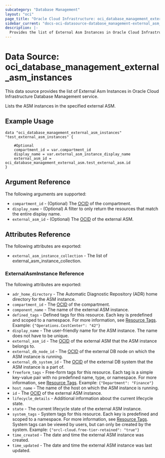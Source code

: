 ```yaml
---
subcategory: "Database Management"
layout: "oci"
page_title: "Oracle Cloud Infrastructure: oci_database_management_external_asm_instances"
sidebar_current: "docs-oci-datasource-database_management-external_asm_instances"
description: |-
  Provides the list of External Asm Instances in Oracle Cloud Infrastructure Database Management service
---
```


# Data Source: oci_database_management_external_asm_instances
This data source provides the list of External Asm Instances in Oracle Cloud Infrastructure Database Management service.

Lists the ASM instances in the specified external ASM.

## Example Usage

```hcl
data "oci_database_management_external_asm_instances" "test_external_asm_instances" {

	#Optional
	compartment_id = var.compartment_id
	display_name = var.external_asm_instance_display_name
	external_asm_id = oci_database_management_external_asm.test_external_asm.id
}
```

## Argument Reference

The following arguments are supported:

* `compartment_id` - (Optional) The [OCID](https://docs.cloud.oracle.com/iaas/Content/General/Concepts/identifiers.htm) of the compartment.
* `display_name` - (Optional) A filter to only return the resources that match the entire display name.
* `external_asm_id` - (Optional) The [OCID](https://docs.cloud.oracle.com/iaas/Content/General/Concepts/identifiers.htm) of the external ASM.


## Attributes Reference

The following attributes are exported:

* `external_asm_instance_collection` - The list of external_asm_instance_collection.

### ExternalAsmInstance Reference

The following attributes are exported:

* `adr_home_directory` - The Automatic Diagnostic Repository (ADR) home directory for the ASM instance.
* `compartment_id` - The [OCID](https://docs.cloud.oracle.com/iaas/Content/General/Concepts/identifiers.htm) of the compartment.
* `component_name` - The name of the external ASM instance.
* `defined_tags` - Defined tags for this resource. Each key is predefined and scoped to a namespace. For more information, see [Resource Tags](https://docs.cloud.oracle.com/iaas/Content/General/Concepts/resourcetags.htm). Example: `{"Operations.CostCenter": "42"}` 
* `display_name` - The user-friendly name for the ASM instance. The name does not have to be unique.
* `external_asm_id` - The [OCID](https://docs.cloud.oracle.com/iaas/Content/General/Concepts/identifiers.htm) of the external ASM that the ASM instance belongs to.
* `external_db_node_id` - The [OCID](https://docs.cloud.oracle.com/iaas/Content/General/Concepts/identifiers.htm) of the external DB node on which the ASM instance is running.
* `external_db_system_id` - The [OCID](https://docs.cloud.oracle.com/iaas/Content/General/Concepts/identifiers.htm) of the external DB system that the ASM instance is a part of.
* `freeform_tags` - Free-form tags for this resource. Each tag is a simple key-value pair with no predefined name, type, or namespace. For more information, see [Resource Tags](https://docs.cloud.oracle.com/iaas/Content/General/Concepts/resourcetags.htm). Example: `{"Department": "Finance"}` 
* `host_name` - The name of the host on which the ASM instance is running.
* `id` - The [OCID](https://docs.cloud.oracle.com/iaas/Content/General/Concepts/identifiers.htm) of the external ASM instance.
* `lifecycle_details` - Additional information about the current lifecycle state.
* `state` - The current lifecycle state of the external ASM instance.
* `system_tags` - System tags for this resource. Each key is predefined and scoped to a namespace. For more information, see [Resource Tags](https://docs.cloud.oracle.com/iaas/Content/General/Concepts/resourcetags.htm). System tags can be viewed by users, but can only be created by the system.  Example: `{"orcl-cloud.free-tier-retained": "true"}` 
* `time_created` - The date and time the external ASM instance was created.
* `time_updated` - The date and time the external ASM instance was last updated.

